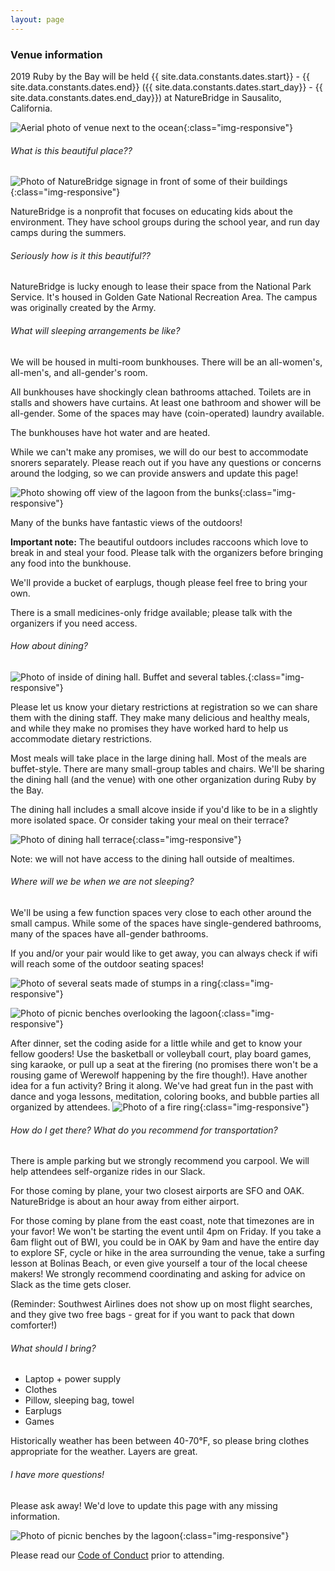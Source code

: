 ```yaml
---
layout: page
---
```


### Venue information

2019 Ruby by the Bay will be held {{ site.data.constants.dates.start}} - {{ site.data.constants.dates.end}} ({{ site.data.constants.dates.start_day}} - {{ site.data.constants.dates.end_day}}) at NatureBridge in Sausalito, California.

![Aerial photo of venue next to the ocean](/images/naturebridge_from_above.jpg "Aerial photo of venue next to the ocean"){:class="img-responsive"}

###### What is this beautiful place??

![Photo of NatureBridge signage in front of some of their buildings](/images/naturebridge_sign.jpg "Photo of NatureBridge signage in front of some of their buildings"){:class="img-responsive"}

NatureBridge is a nonprofit that focuses on educating kids about the environment. They have school groups during the school year, and run day camps during the summers.

###### Seriously how is it this beautiful??

NatureBridge is lucky enough to lease their space from the National Park Service. It's housed in Golden Gate National Recreation Area. The campus was originally created by the Army.

###### What will sleeping arrangements be like?

We will be housed in multi-room bunkhouses.  There will be an all-women's, all-men's, and all-gender's room.  

All bunkhouses have shockingly clean bathrooms attached. Toilets are in stalls and showers have curtains. At least one bathroom and shower will be all-gender. Some of the spaces may have (coin-operated) laundry available.

The bunkhouses have hot water and are heated.

While we can't make any promises, we will do our best to accommodate snorers separately.  Please reach out if you have any questions or concerns around the lodging, so we can provide answers and update this page!

![Photo showing off view of the lagoon from the bunks](/images/naturebridge_bunks_and_view.jpg "Photo showing off view of the lagoon from the bunks"){:class="img-responsive"}

Many of the bunks have fantastic views of the outdoors!

**Important note:** The beautiful outdoors includes raccoons which love to break in and steal your food. Please talk with the organizers before bringing any food into the bunkhouse.

We'll provide a bucket of earplugs, though please feel free to bring your own.

There is a small medicines-only fridge available; please talk with the organizers if you need access.

###### How about dining?

![Photo of inside of dining hall. Buffet and several tables.](/images/naturebridge_dining_hall.jpg "Photo of inside of dining hall. Buffet and several tables."){:class="img-responsive"}

Please let us know your dietary restrictions at registration so we can share them with the dining staff. They make many delicious and healthy meals, and while they make no promises they have worked hard to help us accommodate dietary restrictions.

Most meals will take place in the large dining hall. Most of the meals are buffet-style. 
There are many small-group tables and chairs. We'll be sharing the dining hall (and the venue) with one other organization during Ruby by the Bay.

The dining hall includes a small alcove inside if you'd like to be in a slightly more isolated space. Or consider taking your meal on their terrace?

![Photo of dining hall terrace](/images/naturebridge_dining_terrace.jpg "Photo of dining hall terrace"){:class="img-responsive"}

Note: we will not have access to the dining hall outside of mealtimes.

###### Where will we be when we are not sleeping?

We'll be using a few function spaces very close to each other around the small campus. While some of the spaces have single-gendered bathrooms, many of the spaces have all-gender bathrooms.

If you and/or your pair would like to get away, you can always check if wifi will reach some of the outdoor seating spaces!

![Photo of several seats made of stumps in a ring](/images/naturebridge_stump_circle.jpg "Photo of several seats made of stumps in a ring"){:class="img-responsive"}

![Photo of picnic benches overlooking the lagoon](/images/naturebridge_picnic_benches_above_lagoon.jpg "Photo of picnic benches overlooking the lagoon"){:class="img-responsive"}

After dinner, set the coding aside for a little while and get to know your fellow gooders! Use the basketball or volleyball court, play board games, sing karaoke, or pull up a seat at the firering (no promises there won't be a rousing game of Werewolf happening by the fire though!). Have another idea for a fun activity? Bring it along. We've had great fun in the past with dance and yoga lessons, meditation, coloring books, and bubble parties all organized by attendees.
![Photo of a fire ring](/images/naturebridge_firering.jpg "Photo of a fire ring"){:class="img-responsive"}

###### How do I get there? What do you recommend for transportation?

There is ample parking but we strongly recommend you carpool. We will help attendees self-organize rides in our Slack.

For those coming by plane, your two closest airports are SFO and OAK. NatureBridge is about an hour away from either airport.

For those coming by plane from the east coast, note that timezones are in your favor! We won't be starting the event until 4pm on Friday. If you take a 6am flight out of BWI, you could be in OAK by 9am and have the entire day to explore SF, cycle or hike in the area surrounding the venue, take a surfing lesson at Bolinas Beach, or even give yourself a tour of the local cheese makers! We strongly recommend coordinating and asking for advice on Slack as the time gets closer.

(Reminder: Southwest Airlines does not show up on most flight searches, and they give two free bags - great for if you want to pack that down comforter!)

###### What should I bring?

- Laptop + power supply
- Clothes
- Pillow, sleeping bag, towel
- Earplugs
- Games

Historically weather has been between 40-70°F, so please bring clothes appropriate for the weather. Layers are great.

###### I have more questions!

Please ask away! We'd love to update this page with any missing information.

![Photo of picnic benches by the lagoon](/images/naturebridge_picnic_benches_above_lagoon.jpg "Photo of picnic benches by the lagoon"){:class="img-responsive"}

Please read our [Code of Conduct](/coc.html) prior to attending.
